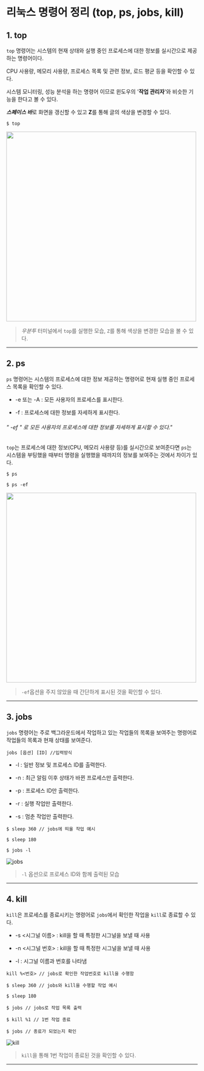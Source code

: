 리눅스 명령어 정리 (top, ps, jobs, kill)
========

## 1. top

`top` 명령어는 시스템의 현재 상태와 실행 중인 프로세스에 대한 정보를 실시간으로 제공하는 명령어이다.

CPU 사용량, 메모리 사용량, 프로세스 목록 및 관련 정보, 로드 평균 등을 확인할 수 있다.

시스템 모니터링, 성능 분석을 하는 명령어 이므로 윈도우의 '**작업 관리자**'와 비슷한 기능을 한다고 볼 수 있다.

***스페이스 바***로 화면을 갱신할 수 있고 **Z**를 통해 글의 색상을 변경할 수 있다.

```
$ top
```

<img src="https://github.com/A20233174/study_opensource/assets/133977632/649558a1-4638-4eb7-9eaf-cbfca68d14bd" width="500" height="500">

> *우분투* 터미널에서 `top`를 실행한 모습, `Z`를 통해 색상을 변경한 모습을 볼 수 있다.

---

## 2. ps

`ps` 명령어는 시스템의 프로세스에 대한 정보 제공하는 명령어로 현재 실행 중인 프로세스 목록을 확인할 수 있다.

- -e 또는 -A : 모든 사용자의 프로세스를 표시한다.

- -f : 프로세스에 대한 정보를 자세하게 표시한다.

###### *" -ef " 로 모든 사용자의 프로세스에 대한 정보를 자세하게 표시할 수 있다."*

`top`는 프로세스에 대한 정보(CPU, 메모리 사용량 등)를 실시간으로 보여준다면
`ps`는 시스템을 부팅했을 때부터 명령을 실행했을 때까지의 정보를 보여주는 것에서 차이가 있다.

```
$ ps

$ ps -ef
```

<img src="https://github.com/A20233174/study_opensource/assets/133977632/81aabed6-1902-467c-94c6-3cf76636535b" width="500" height="500">

> `-ef`옵션을 주지 않았을 때 간단하게 표시된 것을 확인할 수 있다.

---

## 3. jobs

`jobs` 명령어는 주로 백그라운드에서 작업하고 있는 작업들의 목록을 보여주는 명령어로 작업들의 목록과 현재 상태를 보여준다.

` jobs [옵션] [ID] //입력방식 `

* -l : 일반 정보 및 프로세스 ID를 출력한다.

* -n : 최근 알림 이후 상태가 바뀐 프로세스만 출력한다.

* -p : 프로세스 ID만 출력한다.

* -r : 실행 작업만 출력한다.

* -s : 멈춘 작업만 출력한다.

```
$ sleep 360 // jobs에 띄울 작업 예시

$ sleep 180

$ jobs -l
```
![jobs](https://github.com/A20233174/study_opensource/assets/133977632/75f3cf73-70cf-4592-a73b-5a46cbc5dc2d)

> `-l` 옵션으로 프로세스 ID와 함께 출력된 모습

---

## 4. kill

`kill`은 프로세스를 종료시키는 명령어로 `jobs`에서 확인한 작업을 `kill`로 종료할 수 있다.

+ -s <시그널 이름> : kill을 할 때 특정한 시그널을 보낼 때 사용

+ -n <시그널 번호> : kill을 할 때 특정한 시그널을 보낼 때 사용

+ -l : 시그널 이름과 번호를 나타냄

`kill %<번호> // jobs로 확인한 작업번호로 kill을 수행함`

```
$ sleep 360 // jobs와 kill을 수행할 작업 예시

$ sleep 180

$ jobs // jobs로 작업 목록 출력

$ kill %1 // 1번 작업 종료

$ jobs // 종료가 되었는지 확인
```

![kill](https://github.com/A20233174/study_opensource/assets/133977632/bed4a789-9ff5-42c8-8270-8b2460983b9b)

> `kill`을 통해 1번 작업이 종료된 것을 확인할 수 있다.

---
